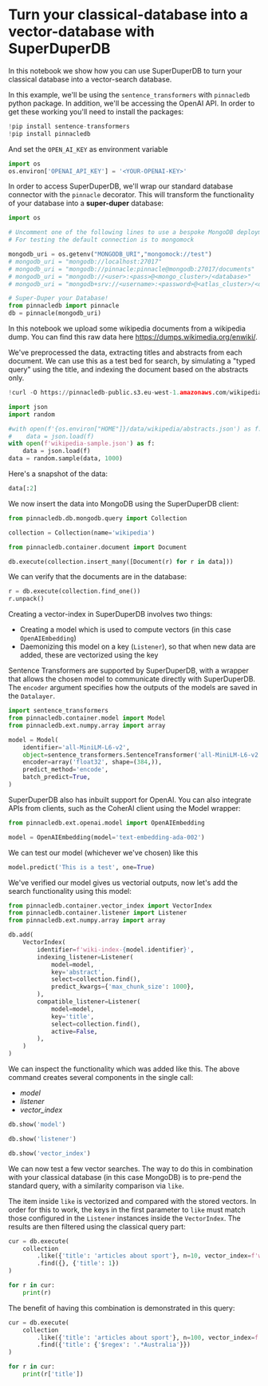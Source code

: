 # Turn your classical-database into a vector-database with SuperDuperDB

In this notebook we show how you can use SuperDuperDB to turn your classical database into a vector-search database.

In this example, we'll be using the `sentence_transformers` with `pinnacledb` python package.
In addition, we'll be accessing the OpenAI API. In order to get these working you'll need to install the packages:


```python
!pip install sentence-transformers
!pip install pinnacledb
```

And set the `OPEN_AI_KEY` as environment variable


```python
import os
os.environ['OPENAI_API_KEY'] = '<YOUR-OPENAI-KEY>'
```

In order to access SuperDuperDB, we'll wrap our standard database connector with the `pinnacle` decorator.
This will transform the functionality of your database into a **super-duper** database:


```python
import os

# Uncomment one of the following lines to use a bespoke MongoDB deployment
# For testing the default connection is to mongomock

mongodb_uri = os.getenv("MONGODB_URI","mongomock://test")
# mongodb_uri = "mongodb://localhost:27017"
# mongodb_uri = "mongodb://pinnacle:pinnacle@mongodb:27017/documents"
# mongodb_uri = "mongodb://<user>:<pass>@<mongo_cluster>/<database>"
# mongodb_uri = "mongodb+srv://<username>:<password>@<atlas_cluster>/<database>"

# Super-Duper your Database!
from pinnacledb import pinnacle
db = pinnacle(mongodb_uri)
```

In this notebook we upload some wikipedia documents from a wikipedia dump. You can find this raw data here https://dumps.wikimedia.org/enwiki/.

We've preprocessed the data, extracting titles and abstracts from each document. We can use this as a test bed for search, by simulating a "typed query" using the title, and indexing the document based on the abstracts only.


```python
!curl -O https://pinnacledb-public.s3.eu-west-1.amazonaws.com/wikipedia-sample.json
```


```python
import json
import random 

#with open(f'{os.environ["HOME"]}/data/wikipedia/abstracts.json') as f:
#    data = json.load(f)
with open(f'wikipedia-sample.json') as f:
    data = json.load(f)
data = random.sample(data, 1000)
```

Here's a snapshot of the data:


```python
data[:2]
```

We now insert the data into MongoDB using the SuperDuperDB client:


```python
from pinnacledb.db.mongodb.query import Collection

collection = Collection(name='wikipedia')
```


```python
from pinnacledb.container.document import Document

db.execute(collection.insert_many([Document(r) for r in data]))
```

We can verify that the documents are in the database:


```python
r = db.execute(collection.find_one())
r.unpack()
```

Creating a vector-index in SuperDuperDB involves two things:

- Creating a model which is used to compute vectors (in this case `OpenAIEmbedding`)
- Daemonizing this model on a key (`Listener`), so that when new data are added, these are vectorized using the key

Sentence Transformers are supported by SuperDuperDB, with a wrapper that allows the chosen model to 
communicate directly with SuperDuperDB. The `encoder` argument specifies how the outputs of the models
are saved in the `Datalayer`.


```python
import sentence_transformers
from pinnacledb.container.model import Model
from pinnacledb.ext.numpy.array import array

model = Model(
    identifier='all-MiniLM-L6-v2',
    object=sentence_transformers.SentenceTransformer('all-MiniLM-L6-v2'),
    encoder=array('float32', shape=(384,)),
    predict_method='encode',
    batch_predict=True,
)
```

SuperDuperDB also has inbuilt support for OpenAI. You can also integrate APIs from clients, such as the CoherAI
client using the Model wrapper:


```python
from pinnacledb.ext.openai.model import OpenAIEmbedding

model = OpenAIEmbedding(model='text-embedding-ada-002')
```

We can test our model (whichever we've chosen) like this


```python
model.predict('This is a test', one=True)
```

We've verified our model gives us vectorial outputs, now let's add the search functionality using this model:


```python
from pinnacledb.container.vector_index import VectorIndex
from pinnacledb.container.listener import Listener
from pinnacledb.ext.numpy.array import array

db.add(
    VectorIndex(
        identifier=f'wiki-index-{model.identifier}',
        indexing_listener=Listener(
            model=model,
            key='abstract',
            select=collection.find(),
            predict_kwargs={'max_chunk_size': 1000},
        ),
        compatible_listener=Listener(
            model=model,
            key='title',
            select=collection.find(),
            active=False,
        ),
    )
)
```

We can inspect the functionality which was added like this. The above command creates several components in the single call:

- *model*
- *listener*
- *vector_index*


```python
db.show('model')
```


```python
db.show('listener')
```


```python
db.show('vector_index')
```

We can now test a few vector searches. The way to do this in combination with your classical database
(in this case MongoDB) is to pre-pend the standard query, with a similarity comparison via `like`.

The item inside `like` is vectorized and compared with the stored vectors. In order for this to work, the keys in the 
first parameter to `like` must match those configured in the `Listener` instances inside the `VectorIndex`. The results are then filtered
using the classical query part:


```python
cur = db.execute(
    collection
        .like({'title': 'articles about sport'}, n=10, vector_index=f'wiki-index-{model.identifier}')
        .find({}, {'title': 1})
)

for r in cur:
    print(r)
```

The benefit of having this combination is demonstrated in this query:


```python
cur = db.execute(
    collection
        .like({'title': 'articles about sport'}, n=100, vector_index=f'wiki-index-{model.identifier}')
        .find({'title': {'$regex': '.*Australia'}})
)

for r in cur:
    print(r['title'])
```
